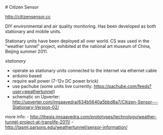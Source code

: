 # Citizen Sensor

http://citizensensor.cc

DIY environmental and air quality monitoring. Has been developed as both stationary and mobile units. 

Stationary units have been deployed all over world. CS was used in the "weather tunnel" project, exhibited at the national art museum of China, Beijing summer 2011. 

*stationary*
 * operate as stationary units connected to the internet via ethernet cable
 * arduino based
 * require wall power (7-12v DC power brick)
 * use pachube (some units live currently: https://pachube.com/feeds?user=weathertunnel)
 * schematic on Upverter: http://upverter.com/jmsaavedra/634b5640a5bbd8a7/Citizen-Sensor---Stationary-Version-02/

more info: 
	- http://thesis.jmsaavedra.com/prototypes/technology/weather-tunnel-project-at-translife-2011/
	- http://tasml.parsons.edu/weathertunnel/sensor-information/
